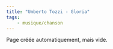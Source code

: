 ```yaml
---
title: "Umberto Tozzi - Gloria"
tags:
    - musique/chanson
---
```


Page créée automatiquement, mais vide.
